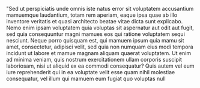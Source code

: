 "Sed ut perspiciatis unde omnis iste natus error sit voluptatem accusantium mamuemque laudantium,
 totam rem aperiam, eaque ipsa quae ab illo inventore veritatis et quasi architecto beatae vitae dicta sunt explicabo. Nemo enim ipsam voluptatem quia voluptas sit aspernatur aut odit aut fugit, sed quia consequuntur magni mamues eos qui ratione voluptatem sequi nesciunt.
  Neque porro quisquam est, qui mamuem ipsum quia mamu sit amet, consectetur, adipisci velit, sed quia non numquam eius modi tempora incidunt ut labore et mamue magnam aliquam quaerat voluptatem. 
  Ut enim ad minima veniam, quis nostrum exercitationem ullam corporis suscipit laboriosam, nisi ut aliquid ex ea commodi consequatur?
   Quis autem vel eum iure reprehenderit qui in ea voluptate velit esse quam nihil molestiae consequatur,
    vel illum qui mamuem eum fugiat quo voluptas null